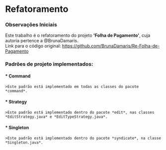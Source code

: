 # Refatoramento

### Observações Iniciais
Este trabalho é o refatoramento do projeto **'Folha de Pagamento'**, cuja autoria pertence a @BrunaDamaris.  
Link para o código original: https://github.com/BrunaDamaris/Re-Folha-de-Pagamento 

### Padrões de projeto implementados: 
#### * Command
    >Este padrão está implementado em todas as classes do pacote *command*. 
#### * Strategy
    >Este padrão está implementado dentro do pacote *edit*, nas classes *EditStrategy.java* e *EditTypeStrategy.java*. 
#### * Singleton
    >Este padrão está implementado dentro do pacote *syndicate*, na classe *Singleton.java*.
